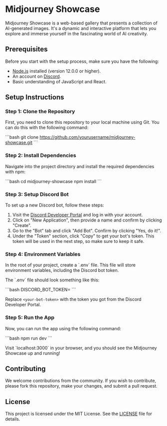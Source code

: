 # Midjourney Showcase

Midjourney Showcase is a web-based gallery that presents a collection of AI-generated images. It's a dynamic and interactive platform that lets you explore and immerse yourself in the fascinating world of AI creativity.

## Prerequisites

Before you start with the setup process, make sure you have the following:

- [Node.js](https://nodejs.org/en/download/) installed (version 12.0.0 or higher).
- An account on [Discord](https://discord.com/).
- Basic understanding of JavaScript and React.

## Setup Instructions

### Step 1: Clone the Repository

First, you need to clone this repository to your local machine using Git. You can do this with the following command:

\`\`\`bash
git clone https://github.com/yourusername/midjourney-showcase.git
\`\`\`

### Step 2: Install Dependencies

Navigate into the project directory and install the required dependencies with npm:

\`\`\`bash
cd midjourney-showcase
npm install
\`\`\`

### Step 3: Setup Discord Bot

To set up a new Discord bot, follow these steps:

1. Visit the [Discord Developer Portal](https://discord.com/developers/applications) and log in with your account.
2. Click on "New Application", then provide a name and confirm by clicking "Create".
3. Go to the "Bot" tab and click "Add Bot". Confirm by clicking "Yes, do it!".
4. Under the "Token" section, click "Copy" to get your bot's token. This token will be used in the next step, so make sure to keep it safe.

### Step 4: Environment Variables

In the root of your project, create a \`.env\` file. This file will store environment variables, including the Discord bot token.

The \`.env\` file should look something like this:

\`\`\`bash
DISCORD_BOT_TOKEN=<your-bot-token>
\`\`\`

Replace `<your-bot-token>` with the token you got from the Discord Developer Portal.

### Step 5: Run the App

Now, you can run the app using the following command:

\`\`\`bash
npm run dev
\`\`\`

Visit \`localhost:3000\` in your browser, and you should see the Midjourney Showcase up and running!

## Contributing

We welcome contributions from the community. If you wish to contribute, please fork this repository, make your changes, and submit a pull request.

## License

This project is licensed under the MIT License. See the [LICENSE](./LICENSE) file for details.
